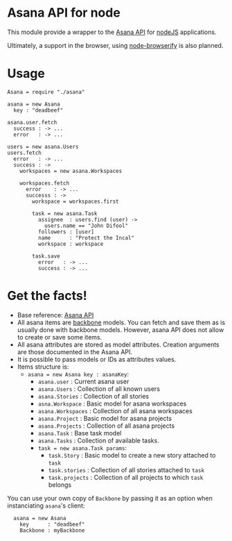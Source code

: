 Asana API for node
==================

This module provide a wrapper to the [Asana API](http://developer.asana.com/documentation/) 
for [nodeJS](http://nodejs.org/) applications.

Ultimately, a support in the browser, using [node-browserify](https://github.com/substack/node-browserify)
is also planned.

Usage
=====

```
Asana = require "./asana"

asana = new Asana
  key : "deadbeef"

asana.user.fetch
  success : -> ...
  error   : -> ...

users = new asana.Users
users.fetch
  error   : -> ...
  success : -> 
    workspaces = new asana.Workspaces

    workspaces.fetch
      error    : -> ...
      successs : ->
        workspace = workspaces.first 

        task = new asana.Task
          assignee  : users.find (user) ->
            users.name == "John Difool"
          followers : [user]
          name      : "Protect the Incal"
          workspace : workspace

        task.save
          error   : -> ...
          success : -> ...
```

Get the facts!
==============

* Base reference: [Asana API](http://developer.asana.com/documentation/)
* All asana items are [backbone](http://documentcloud.github.com/backbone/) models.
  You can fetch and save them as is usually done with backbone models. However, asana
  API does not allow to create or save some items.
* All asana attributes are stored as model attributes. Creation arguments are those
  documented in the Asana API.
* It is possible to pass models or IDs as attributes values. 
* Items structure is:
    * `asana = new Asana key : asanaKey`:
        * `asana.user` : Current asana user
        * `asana.Users` : Collection of all known users
        * `asana.Stories` : Collection of all stories
        * `asna.Workspace` : Basic model for asana workspaces
        * `asana.Workspaces` : Collection of all asana workspaces
        * `asana.Project` : Basic model for asana projects
        * `asana.Projects` : Collection of all asana projects
        * `asana.Task` : Base task model
        * `asana.Tasks` : Collection of available tasks. 
        * `task = new asana.Task params`: 
            * `task.Story` : Basic model to create a new story attached to
                            `task`
            * `task.stories` : Collection of all stories attached to `task`
            * `task.projects` : Collection of all projects to which `task` belongs

You can use your own copy of `Backbone` by passing it as an option
when instanciating `asana`'s client:
```
  asana = new Asana
    key      : "deadbeef"
    Backbone : myBackbone
```

